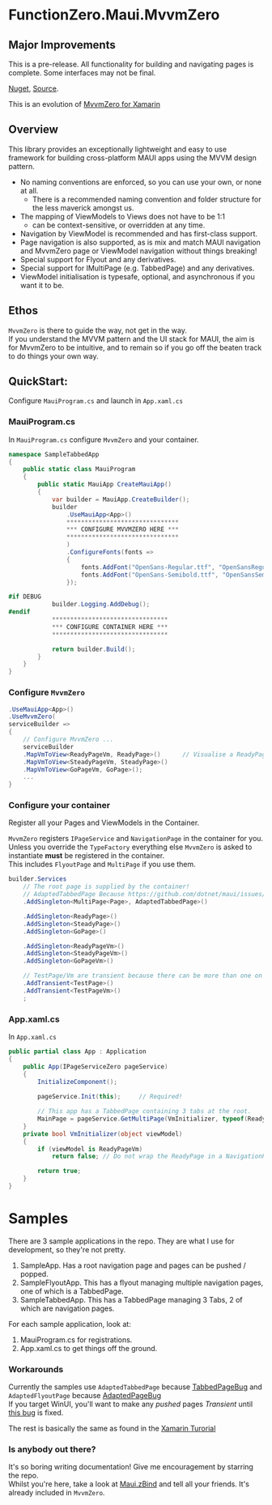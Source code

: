 # FunctionZero.Maui.MvvmZero

## Major Improvements
This is a pre-release. All functionality for building and navigating pages is complete. 
Some interfaces may not be final.  

[Nuget](https://www.nuget.org/packages/FunctionZero.Maui.MvvmZero),  [Source](https://github.com/Keflon/FunctionZero.MvvmZero).  

This is an evolution of [MvvmZero for Xamarin](https://github.com/Keflon/FunctionZero.MvvmZero)  

## Overview
This library provides an exceptionally lightweight and easy to use framework for building cross-platform MAUI 
apps using the MVVM design pattern.  
- No naming conventions are enforced, so you can use your own, or none at all.
    - There is a recommended naming convention and folder structure for the less maverick amongst us.
- The mapping of ViewModels to Views does not have to be 1:1
    - can be context-sensitive, or overridden at any time.
- Navigation by ViewModel is recommended and has first-class support. 
- Page navigation is also supported, as is mix and match MAUI navigation and MvvmZero page or ViewModel navigation without things breaking!
- Special support for Flyout and any derivatives.
- Special support for IMultiPage<Page> (e.g. TabbedPage) and any derivatives.
- ViewModel initialisation is typesafe, optional, and asynchronous if you want it to be.

## Ethos
`MvvmZero` is there to guide the way, not get in the way.  
If you understand the MVVM pattern and the UI stack for MAUI, the aim is for MvvmZero to be intuitive, and to remain so if 
you go off the beaten track to do things your own way.


## QuickStart:
Configure `MauiProgram.cs` and launch in `App.xaml.cs`  

### MauiProgram.cs
In `MauiProgram.cs` configure `MvvmZero` and your container.  

```csharp
namespace SampleTabbedApp
{
    public static class MauiProgram
    {
        public static MauiApp CreateMauiApp()
        {
            var builder = MauiApp.CreateBuilder();
            builder
                .UseMauiApp<App>()
                *******************************
                *** CONFIGURE MVVMZERO HERE ***
                *******************************
                )
                .ConfigureFonts(fonts =>
                {
                    fonts.AddFont("OpenSans-Regular.ttf", "OpenSansRegular");
                    fonts.AddFont("OpenSans-Semibold.ttf", "OpenSansSemibold");
                });

#if DEBUG
            builder.Logging.AddDebug();
#endif
            ********************************
            *** CONFIGURE CONTAINER HERE ***
            ********************************

            return builder.Build();
        }
    }
}
```
### Configure `MvvmZero`
```csharp
.UseMauiApp<App>()
.UseMvvmZero(
serviceBuilder =>
{
    // Configure MvvmZero ...
    serviceBuilder
    .MapVmToView<ReadyPageVm, ReadyPage>()      // Visualise a ReadyPageVm in a ReadyPage
    .MapVmToView<SteadyPageVm, SteadyPage>()
    .MapVmToView<GoPageVm, GoPage>();
    ...
}
```
### Configure your container
Register all your Pages and ViewModels in the Container.

`MvvmZero` registers `IPageService` and `NavigationPage` in the container for you.  
Unless you override the `TypeFactory` everything else `MvvmZero` is asked to instantiate **must** 
be registered in the container.  
This includes `FlyoutPage` and `MultiPage` if you use them.  

```csharp
builder.Services
    // The root page is supplied by the container!
    // AdaptedTabbedPage Because https://github.com/dotnet/maui/issues/14572
    .AddSingleton<MultiPage<Page>, AdaptedTabbedPage>()

    .AddSingleton<ReadyPage>()
    .AddSingleton<SteadyPage>()
    .AddSingleton<GoPage>()

    .AddSingleton<ReadyPageVm>()
    .AddSingleton<SteadyPageVm>()
    .AddSingleton<GoPageVm>()

    // TestPage/Vm are transient because there can be more than one on any navigation stack at any time.
    .AddTransient<TestPage>()
    .AddTransient<TestPageVm>()
    ;
```
### App.xaml.cs

In `App.xaml.cs`
```csharp
public partial class App : Application
{
    public App(IPageServiceZero pageService)
    {
        InitializeComponent();
            
        pageService.Init(this);     // Required!

        // This app has a TabbedPage containing 3 tabs at the root.
        MainPage = pageService.GetMultiPage(VmInitializer, typeof(ReadyPageVm), typeof(SteadyPageVm), typeof(GoPageVm));
    }
    private bool VmInitializer(object viewModel)
    {
        if (viewModel is ReadyPageVm)
            return false; // Do not wrap the ReadyPage in a NavigationPage.

        return true;
    }
}
```

# Samples
There are 3 sample applications in the repo.
They are what I use for development, so they're not pretty.
1. SampleApp. Has a root navigation page and pages can be pushed / popped.
2. SampleFlyoutApp. This has a flyout managing multiple navigation pages, one of which is a TabbedPage.
3. SampleTabbedApp. This has a TabbedPage managing 3 Tabs, 2 of which are navigation pages.

For each sample application, look at:
1. MauiProgram.cs for registrations.
2. App.xaml.cs to get things off the ground.

### Workarounds
Currently the samples use `AdaptedTabbedPage` because [TabbedPageBug](https://github.com/dotnet/maui/issues/14572) 
and `AdaptedFlyoutPage` because [AdaptedPageBug](https://github.com/dotnet/maui/issues/13496)  
If you target WinUI, you'll want to make any _pushed_ pages _Transient_ until [this bug](https://github.com/dotnet/maui/issues/7698) is fixed.

The rest is basically the same as found in the [Xamarin Turorial](https://github.com/Keflon/MvvmZeroTutorialApp)

### Is anybody out there?
It's so boring writing documentation! Give me encouragement by starring the repo.  
Whilst you're here, take a look at [Maui.zBind](https://github.com/Keflon/FunctionZero.Maui.zBind) and tell all your friends. It's already included in `MvvmZero`.  



